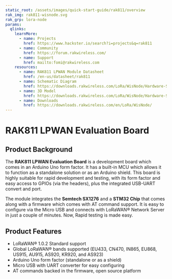 ```yaml
---
static_root: /assets/images/quick-start-guide/rak811/overview
rak_img: rak811-wisnode.svg
rak_grp: lora-node
params:
  qlinks:
    learnMore:
      - name: Projects
        href: https://www.hackster.io/search?i=projects&q=rak811
      - name: Community
        href: https://forum.rakwireless.com/
      - name: Support
        href: mailto:fomi@rakwireless.com
    resources:
      - name: RAK811 LPWAN Module Datasheet
        href: /en-us/datasheet/rak811
      - name: Schematic Diagram
        href: https://downloads.rakwireless.com/LoRa/WisNode/Hardware-Specification/WisNode-LoRa_Schematic.pdf
      - name: 3D Model
        href: https://downloads.rakwireless.com/LoRa/WisNode/Hardware-Specification/RAK811-3D-File.zip
      - name: Downloads
        href: https://downloads.rakwireless.com/en/LoRa/WisNode/
---
```


# RAK811 LPWAN Evaluation Board

<rk-img
  :src="`${$frontmatter.static_root}/o5qqux3jaeyiiuosw0qi.jpg`"
  width="75%"
  figure-number="1"
  caption="RAK811 LPWAN Evaluation Board"
/>

## Product Background

The **RAK811 LPWAN Evaluation Board** is a development board which comes in an Arduino Uno form factor. It has a built-in MCU which allows it to function as a standalone solution or as an Arduino shield. This board is highly suitable for rapid development and testing, with its form factor and easy access to GPIOs (via the headers), plus the integrated USB-UART convert and port.

The module integrates the **Semtech SX1276** and a **STM32 Chip** that comes along with a firmware which comes with AT command support. It is easy to configure via the Micro USB and connects with LoRaWAN® Network Server in just a couple of minutes. Now, Rapid testing is made easy.

<rk-btn
  src="quick-start-guide.html"
  label="Set up Your RAK811 LPWAN Evaluation Board"
/>

<rk-quick-links :params="$frontmatter.params.qlinks" />

## Product Features

- LoRaWAN® 1.0.2 Standard support
- Global LoRaWAN® bands supported (EU433, CN470, IN865, EU868, US915, AU915, AS920, KR920, and AS923)
- Arduino Uno form factor (standalone or as a shield)
- Micro USB with UART converter for easy configuring
- AT commands backed in the firmware, open source platform
